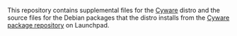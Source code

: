 This repository contains supplemental files for the [Cyware](https://Cyware.org) distro and the source files for the Debian packages that the distro installs from the [Cyware package repository](https://launchpad.net/~cyware/+archive/ubuntu/stable/+packages) on Launchpad.
